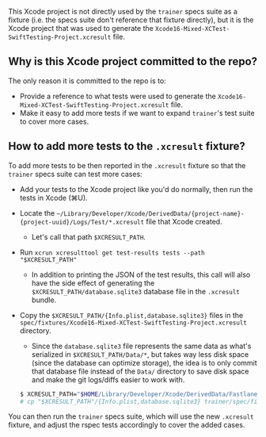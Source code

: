 This Xcode project is not directly used by the `trainer` specs suite as a fixture (i.e. the specs suite don't reference that fixture directly), but it is the Xcode project that was used to generate the `Xcode16-Mixed-XCTest-SwiftTesting-Project.xcresult` file.

## Why is this Xcode project committed to the repo?

The only reason it is committed to the repo is to:

 - Provide a reference to what tests were used to generate the `Xcode16-Mixed-XCTest-SwiftTesting-Project.xcresult` file.
 - Make it easy to add more tests if we want to expand `trainer`'s test suite to cover more cases.

## How to add more tests to the `.xcresult` fixture?

To add more tests to be then reported in the `.xcresult` fixture so that the `trainer` specs suite can test more cases:

 - Add your tests to the Xcode project like you'd do normally, then run the tests in Xcode (⌘U).
 - Locate the `~/Library/Developer/Xcode/DerivedData/{project-name}-{project-uuid}/Logs/Test/*.xcresult` file that Xcode created.
   - Let's call that path `$XCRESULT_PATH`.
 - Run `xcrun xcresulttool get test-results tests --path "$XCRESULT_PATH"`
   - In addition to printing the JSON of the test results, this call will also have the side effect of generating the `$XCRESULT_PATH/database.sqlite3` database file in the `.xcresult` bundle.
 - Copy the `$XCRESULT_PATH/{Info.plist,database.sqlite3}` files in the `spec/fixtures/Xcode16-Mixed-XCTest-SwiftTesting-Project.xcresult` directory.
   - Since the `database.sqlite3` file represents the same data as what's serialized in `$XCRESULT_PATH/Data/*`, but takes way less disk space (since the database can optimize storage), the idea is to only commit that database file instead of the `Data/` directory to save disk space and make the git logs/diffs easier to work with.
 
    ```bash
    $ XCRESULT_PATH="$HOME/Library/Developer/Xcode/DerivedData/FastlaneTrainerExample-{uuid}/Logs/Test/Test-FastlaneTrainerExample-{timestamp}.xcresult"
    # cp "$XCRESULT_PATH"/{Info.plist,database.sqlite3} trainer/spec/fixtures/Xcode16-Mixed-XCTest-SwiftTesting.xcresult
    ```

You can then run the `trainer` specs suite, which will use the new `.xcresult` fixture, and adjust the rspec tests accordingly to cover the added cases.
